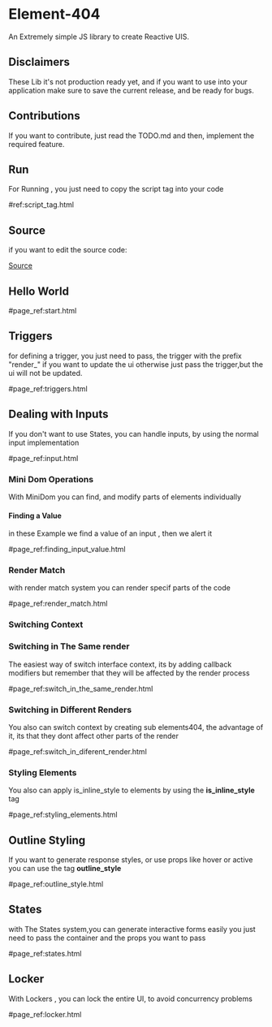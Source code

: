 # Element-404
An Extremely simple JS library to create Reactive UIS.

## Disclaimers
These Lib it's not production ready yet, and if you want to use into your application
make sure to save the current release, and be ready for bugs.

## Contributions
If you want to contribute, just read the TODO.md and then, implement the required feature.


## Run
For Running , you just need to copy the script tag into your code 

#ref:script_tag.html


## Source

if you want to edit the source code: 

[Source](https://github.com/OUIsolutions/Element-404)


## Hello World


#page_ref:start.html


## Triggers
for defining a trigger, you just need to pass, the trigger with the prefix "render_" if you want to update the ui
otherwise just pass the trigger,but the ui will not be updated.


#page_ref:triggers.html

## Dealing with Inputs 
If you don't want to use States, you can handle inputs, by using the normal input implementation


#page_ref:input.html

### Mini Dom Operations
With MiniDom you can find, and modify parts of elements individually 

#### Finding a Value
in these Example we find a value of an input , then we alert it



#page_ref:finding_input_value.html

### Render Match 
with render match system you can render specif parts of the code



#page_ref:render_match.html

### Switching Context

### Switching in The Same render 
The easiest way of switch interface context, its by adding callback modifiers
but remember that they will be affected by the render process

#page_ref:switch_in_the_same_render.html



### Switching in Different Renders

You also can switch context by creating sub elements404, the advantage of it, its that they dont 
affect other parts of the render

#page_ref:switch_in_diferent_render.html


### Styling Elements
You also can apply is_inline_style to elements by using the **is_inline_style** tag 

#page_ref:styling_elements.html


## Outline Styling 
If you want to generate response styles, or use props like hover or active you can use the tag **outline_style**

#page_ref:outline_style.html


## States  
with The States system,you can generate interactive forms easily
you just need to pass the container and the props you want to  pass 

#page_ref:states.html


## Locker 
With Lockers , you can lock the entire UI, to avoid concurrency problems 

#page_ref:locker.html

